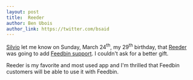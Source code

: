 ```yaml
---
layout: post
title:  Reeder
author: Ben Ubois
author_link: https://twitter.com/bsaid
---
```


[Silvio](https://twitter.com/reederapp) let me know on Sunday, March 24<sup>th</sup>, my 29<sup>th</sup> birthday, that [Reeder](http://reederapp.com/) was going to add [Feedbin support](https://twitter.com/reederapp/status/317001614873489408). I couldn't ask for a better gift.

Reeder is my favorite and most used app and I'm thrilled that Feedbin customers will be able to use it with Feedbin.
